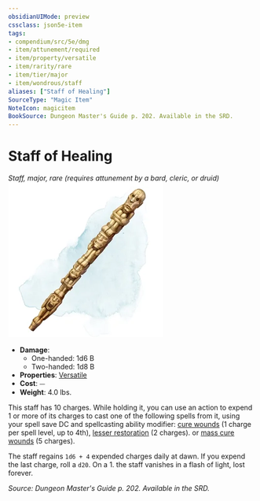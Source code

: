 ```yaml
---
obsidianUIMode: preview
cssclass: json5e-item
tags:
- compendium/src/5e/dmg
- item/attunement/required
- item/property/versatile
- item/rarity/rare
- item/tier/major
- item/wondrous/staff
aliases: ["Staff of Healing"]
SourceType: "Magic Item"
NoteIcon: magicitem
BookSource: Dungeon Master's Guide p. 202. Available in the SRD.
---
```

# Staff of Healing
*Staff, major, rare (requires attunement by a bard, cleric, or druid)*  
![](https://raw.githubusercontent.com/5etools-mirror-2/5etools-img/main/items/DMG/Staff%20of%20Healing.webp#right)  

- **Damage**:
  - One-handed: 1d6 B
  - Two-handed: 1d8 B
- **Properties**: [Versatile](/2-Mechanics/CLI/rules/item-properties.md#Versatile)
- **Cost**: ⏤
- **Weight**: 4.0 lbs.

This staff has 10 charges. While holding it, you can use an action to expend 1 or more of its charges to cast one of the following spells from it, using your spell save DC and spellcasting ability modifier: [cure wounds](/2-Mechanics/CLI/spells/cure-wounds.md) (1 charge per spell level, up to 4th), [lesser restoration](/2-Mechanics/CLI/spells/lesser-restoration.md) (2 charges). or [mass cure wounds](/2-Mechanics/CLI/spells/mass-cure-wounds.md) (5 charges).

The staff regains `1d6 + 4` expended charges daily at dawn. If you expend the last charge, roll a `d20`. On a 1. the staff vanishes in a flash of light, lost forever.

*Source: Dungeon Master's Guide p. 202. Available in the SRD.*